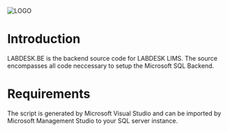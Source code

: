 ![LOGO](https://github.com/user-attachments/assets/cb455dbd-a222-460c-967c-9522ae2a4211)


# Introduction
LABDESK.BE is the backend source code for LABDESK LIMS. The source encompasses all code neccessary to setup the Microsoft SQL Backend.

# Requirements
The script is generated by Microsoft Visual Studio and can be imported by Microsoft Management Studio to your SQL server instance.
